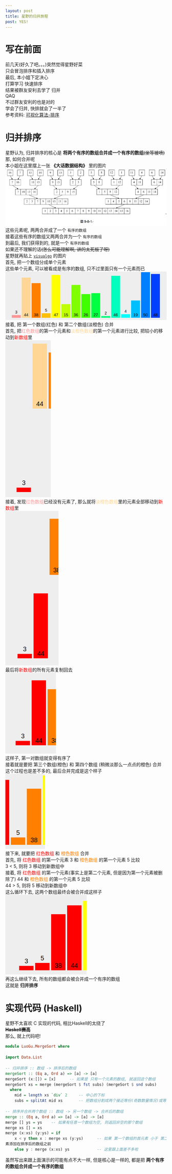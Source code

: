 ```yaml
---
layout: post
title: 星野的归并旅程
post: YES!
---
```


# 写在前面
前几天(好久了吧。。。)突然觉得星野好菜  
只会冒泡排序和插入排序  
最后, 本小姐下定决心  
打算学习 快速排序  
结果被群友安利去学了 归并  
QAQ  
不过群友安利的也是对的  
学会了归并, 快排就会了一半了  
参考资料: [可视化算法-排序](https://visualgo.net/zh/sorting)  

# 归并排序
星野认为, 归并排序的核心是 **将两个有序的数组合并成一个有序的数组**~~(坐等被喷)~~  
那, 如何合并呢  
本小姐在这里摆上一张 **《大话数据结构》** 里的图片  
![](https://github.com/HoshinoTented/Resources/blob/master/merging_sort/merging_sort.jpg?raw=true)  
这些元素呢, 两两合并成了一个 `有序的数组`  
接着这些有序的数组又两两合并为一个 `有序的数组`  
到最后, 我们获得到的, 就是一个 `有序的数组`  
如果还不理解的话~~(怎么可能理解啊, 讲的太死板了呀)~~  
星野就再贴上 [`visualgo`](https://visualgo.net/zh/sorting) 的图片  
首先, 把一个数组分成单个元素  
这些单个元素, 可以被看成是有序的数组, 只不过里面只有一个元素而已  
![](https://github.com/HoshinoTented/Resources/blob/master/merging_sort/sorting_partition.png?raw=true)
接着, 把 第一个数组(红色) 和 第二个数组(淡橙色) 合并  
首先, 把<span style="color: #FF9696;">红色数组</span>的第一个元素和<span style="color: #FFD696;">淡橙色数组</span>的第一个元素进行比较, 把较小的移动到<span style="color: #FF0000;">新数组</span>里  
![](https://github.com/HoshinoTented/Resources/blob/master/merging_sort/sorting_merge0.png?raw=true)  
接着, 发现<span style="color: #FF9696;">红色数组</span>已经没有元素了, 那么就将<span style="color: #FFD696;">淡橙色数组</span>里的元素全部移动到<span style="color: #FF0000;">新数组</span>里  
![](https://github.com/HoshinoTented/Resources/blob/master/merging_sort/sorting_merge1.png?raw=true)  
最后将<span style="color: #FF0000;">新数组</span>的所有元素复制回去  
![](https://github.com/HoshinoTented/Resources/blob/master/merging_sort/sorting_merge2_copy.png?raw=true)  
这样子, 第一对数组就变得有序了  
接着就是要把 第三个数组(橙色) 和 第四个数组 (稍微淡那么一点点的橙色) 合并  
这个过程也是差不多的, 最后合并完成是这个样子  
![](https://github.com/HoshinoTented/Resources/blob/master/merging_sort/sorting_merge5_copy.png?raw=true)  
接下来, 就要把 <span style="color: #FF0000;">红色数组</span> 和 <span style="color: #FF8000">橙色数组</span> 合并  
首先, 将 <span style="color: #FF0000;">红色数组</span> 的第一个元素 3 和 <span style="color: #FF8000">橙色数组</span> 的第一个元素 5 比较  
3 \< 5, 则将 3 移动到新数组中  
接着, 将 <span style="color: #FF0000;">红色数组</span> 的第一个元素(事实上是第二个元素, 但是因为第一个元素被删除了) 44 和 <span style="color: #FF8000">橙色数组</span> 的第一个元素 5 比较  
44 \> 5, 则将 5 移动到新数组中  
这么循环下去, 这两个数组最终会被合并成这样子  
![](https://github.com/HoshinoTented/Resources/blob/master/merging_sort/sorting_merge8_copy.png?raw=true)  
再这么继续下去, 所有的数组都会被合并成一个有序的数组  
这就是 **归并排序**  

# 实现代码 (Haskell)  
星野不太喜欢 C 实现的代码, 相比Haskell的太绕了  
**~~Haskell赛高~~**  
那么, 就上代码吧!  
```Haskell
module LuoGu.MergeSort where

import Data.List

-- 归并排序 :: 数组 -> 排序后的数组
mergeSort :: (Eq a, Ord a) => [a] -> [a]
mergeSort (x:[]) = [x]      -- 如果是 只有一个元素的数组, 就返回这个数组
mergeSort xs = merge (mergeSort $ fst subs) (mergeSort $ snd subs)      -- 把 (被归并排序过的 前半部分的数组) 和 (被归并排序过的 后半部分的数组) 进行排序合并
  where
    mid = length xs `div` 2     -- 中心的下标
    subs = splitAt mid xs       -- 把数组分割成两个接近等份(奇数数量情况)或等份(偶数数量情况)的数组

-- 排序并合并两个数组 :: 数组 -> 另一个数组 -> 合并后的数组
merge :: (Eq a, Ord a) => [a] -> [a] -> [a]
merge [] ys = ys    -- 如果有任意一个数组为空, 则返回非空的那个数组
merge xs [] = xs
merge (x:xs) (y:ys) = if 
    x < y then x : merge xs (y:ys)      -- 如果 第一个数组的首元素 小于 第二个数组的首元素, 则 排序剩下的两个数组, 并将 第一个数组的首
素添加在排序后的数组之前
    else y : merge (x:xs) ys            -- 这里跟上面差不多啦
```
虽然写出来跟上面演示的可能有点不大一样, 但是核心是一样的, 都是把 **两个有序的数组合并成一个有序的数组**